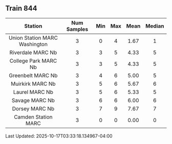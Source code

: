 ## Train 844

| Station | Num Samples | Min | Max | Mean | Median |
| :-----: | :---------: | :-: | :-: | :--: | :----: |
| Union Station MARC Washington | 3 | 0 | 4 | 1.67 | 1 |
| Riverdale MARC Nb | 3 | 3 | 5 | 4.33 | 5 |
| College Park MARC Nb | 3 | 3 | 5 | 4.33 | 5 |
| Greenbelt MARC Nb | 3 | 4 | 6 | 5.00 | 5 |
| Muirkirk MARC Nb | 3 | 5 | 6 | 5.67 | 6 |
| Laurel MARC Nb | 3 | 5 | 6 | 5.33 | 5 |
| Savage MARC Nb | 3 | 6 | 6 | 6.00 | 6 |
| Dorsey MARC Nb | 3 | 7 | 9 | 7.67 | 7 |
| Camden Station MARC | 3 | 0 | 0 | 0.00 | 0 |


Last Updated: 2025-10-17T03:33:18.134967-04:00